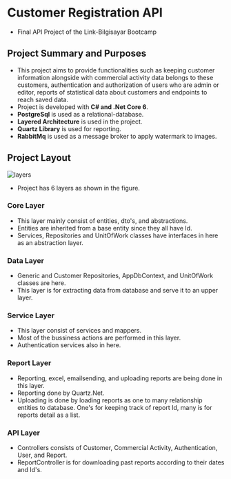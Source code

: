 # Customer Registration API
- Final API Project of the Link-Bilgisayar Bootcamp

## Project Summary and Purposes
- This project aims to provide functionalities such as keeping customer information alongside with commercial activity data belongs to these customers, authentication and authorization of users who are admin or editor, reports of statistical data about customers and endpoints to reach saved data.
- Project is developed with **C# and .Net Core 6**.
- **PostgreSql** is used as a relational-database.
- **Layered Architecture** is used in the project.
- **Quartz Library** is used for reporting.
- **RabbitMq** is used as a message broker to apply watermark to images.

## Project Layout
![layers](https://user-images.githubusercontent.com/95534656/179264038-54d1e622-4e8f-419d-a2a2-eb965e5fbae4.JPG) 
- Project has 6 layers as shown in the figure.

### Core Layer
- This layer mainly consist of entities, dto's, and abstractions.
- Entities are inherited from a base entity since they all have Id.
- Services, Repositories and UnitOfWork classes have interfaces in here as an abstraction layer.

### Data Layer
- Generic and Customer Repositories, AppDbContext, and UnitOfWork classes are here.
- This layer is for extracting data from database and serve it to an upper layer.

### Service Layer
- This layer consist of services and mappers.
- Most of the bussiness actions are performed in this layer.
- Authentication services also in here.

### Report Layer
- Reporting, excel, emailsending, and uploading reports are being done in this layer.
- Reporting done by Quartz.Net.
- Uploading is done by loading reports as one to many relationship entities to database. One's for keeping track of report Id, many is for reports detail as a list.

### API Layer
- Controllers consists of Customer, Commercial Activity, Authentication, User, and Report.
- ReportController is for downloading past reports according to their dates and Id's.

